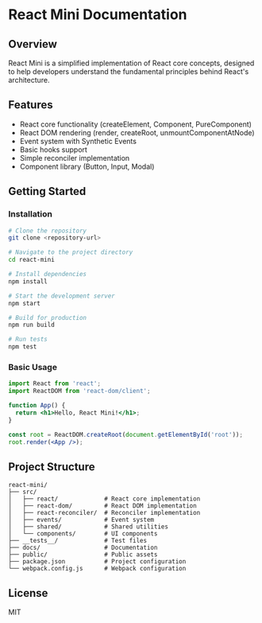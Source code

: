 # React Mini Documentation

## Overview

React Mini is a simplified implementation of React core concepts, designed to help developers understand the fundamental principles behind React's architecture.

## Features

- React core functionality (createElement, Component, PureComponent)
- React DOM rendering (render, createRoot, unmountComponentAtNode)
- Event system with Synthetic Events
- Basic hooks support
- Simple reconciler implementation
- Component library (Button, Input, Modal)

## Getting Started

### Installation

```bash
# Clone the repository
git clone <repository-url>

# Navigate to the project directory
cd react-mini

# Install dependencies
npm install

# Start the development server
npm start

# Build for production
npm run build

# Run tests
npm test
```

### Basic Usage

```jsx
import React from 'react';
import ReactDOM from 'react-dom/client';

function App() {
  return <h1>Hello, React Mini!</h1>;
}

const root = ReactDOM.createRoot(document.getElementById('root'));
root.render(<App />);
```

## Project Structure

```
react-mini/
├── src/
│   ├── react/             # React core implementation
│   ├── react-dom/         # React DOM implementation
│   ├── react-reconciler/  # Reconciler implementation
│   ├── events/            # Event system
│   ├── shared/            # Shared utilities
│   └── components/        # UI components
├── __tests__/             # Test files
├── docs/                  # Documentation
├── public/                # Public assets
├── package.json           # Project configuration
└── webpack.config.js      # Webpack configuration
```

## License

MIT